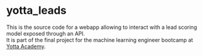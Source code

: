 # yotta_leads

This is the source code for a webapp allowing to interact with a lead scoring model exposed through an API.  
It is part of the final project for the machine learning engineer bootcamp at [Yotta Academy](https://yotta-academy.com/). 
